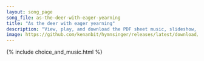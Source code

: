 ```yaml
---
layout: song_page
song_file: as-the-deer-with-eager-yearning
title: "As the deer with eager yearning"
description: "View, play, and download the PDF sheet music, slideshow, and audio. Lyrics: As the deer with eager yearning seeks the cooling watercourse, so my soul with ardor burning longs for God, its heav'nly source. When shall I behold G... english theist 4part"
image: https://github.com/kenanbit/hymnsinger/releases/latest/download/as-the-deer-with-eager-yearning-trad.png
---
```


{% include choice_and_music.html %}